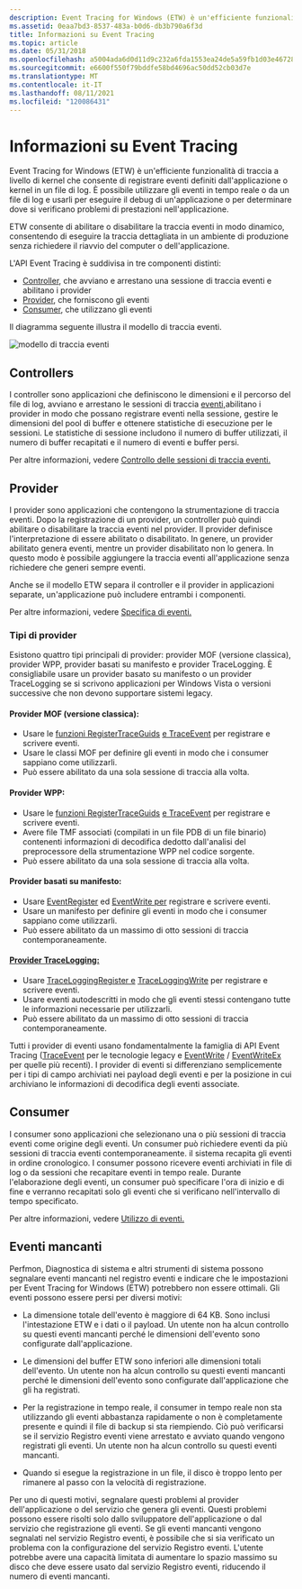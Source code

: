 ```yaml
---
description: Event Tracing for Windows (ETW) è un'efficiente funzionalità di traccia a livello di kernel che consente di registrare eventi definiti dall'applicazione o kernel in un file di log.
ms.assetid: 0eaa7bd3-8537-483a-b0d6-db3b790a6f3d
title: Informazioni su Event Tracing
ms.topic: article
ms.date: 05/31/2018
ms.openlocfilehash: a5004ada6d0d11d9c232a6fda1553ea24de5a59fb1d03e46728084f84f0e79de
ms.sourcegitcommit: e6600f550f79bddfe58bd4696ac50dd52cb03d7e
ms.translationtype: MT
ms.contentlocale: it-IT
ms.lasthandoff: 08/11/2021
ms.locfileid: "120086431"
---
```

# <a name="about-event-tracing"></a>Informazioni su Event Tracing

Event Tracing for Windows (ETW) è un'efficiente funzionalità di traccia a livello di kernel che consente di registrare eventi definiti dall'applicazione o kernel in un file di log. È possibile utilizzare gli eventi in tempo reale o da un file di log e usarli per eseguire il debug di un'applicazione o per determinare dove si verificano problemi di prestazioni nell'applicazione.

ETW consente di abilitare o disabilitare la traccia eventi in modo dinamico, consentendo di eseguire la traccia dettagliata in un ambiente di produzione senza richiedere il riavvio del computer o dell'applicazione.

L'API Event Tracing è suddivisa in tre componenti distinti:

-   [Controller](#controllers), che avviano e arrestano una sessione di traccia eventi e abilitano i provider
-   [Provider](#providers), che forniscono gli eventi
-   [Consumer](#consumers), che utilizzano gli eventi

Il diagramma seguente illustra il modello di traccia eventi.

![modello di traccia eventi](images/etdiag2.png)

## <a name="controllers"></a>Controllers

I controller sono applicazioni che definiscono le dimensioni e il percorso del file di log, avviano e arrestano le sessioni di traccia [eventi,](event-tracing-sessions.md)abilitano i provider in modo che possano registrare eventi nella sessione, gestire le dimensioni del pool di buffer e ottenere statistiche di esecuzione per le sessioni. Le statistiche di sessione includono il numero di buffer utilizzati, il numero di buffer recapitati e il numero di eventi e buffer persi. 

Per altre informazioni, vedere [Controllo delle sessioni di traccia eventi.](controlling-event-tracing-sessions.md)

## <a name="providers"></a>Provider

I provider sono applicazioni che contengono la strumentazione di traccia eventi. Dopo la registrazione di un provider, un controller può quindi abilitare o disabilitare la traccia eventi nel provider. Il provider definisce l'interpretazione di essere abilitato o disabilitato. In genere, un provider abilitato genera eventi, mentre un provider disabilitato non lo genera. In questo modo è possibile aggiungere la traccia eventi all'applicazione senza richiedere che generi sempre eventi. 

Anche se il modello ETW separa il controller e il provider in applicazioni separate, un'applicazione può includere entrambi i componenti.

Per altre informazioni, vedere [Specifica di eventi.](providing-events.md)

### <a name="types-of-providers"></a>Tipi di provider

Esistono quattro tipi principali di provider: provider MOF (versione classica), provider WPP, provider basati su manifesto e provider TraceLogging. È consigliabile usare un provider basato su manifesto o un provider TraceLogging se si scrivono applicazioni per Windows Vista o versioni successive che non devono supportare sistemi legacy.

#### <a name="mof-classic-providers"></a>Provider MOF (versione classica):

-   Usare le [funzioni RegisterTraceGuids](/windows/win32/api/evntrace/nf-evntrace-registertraceguidsa) [e TraceEvent](/windows/win32/api/evntrace/nf-evntrace-traceevent) per registrare e scrivere eventi.
-   Usare le classi MOF per definire gli eventi in modo che i consumer sappiano come utilizzarli.
-   Può essere abilitato da una sola sessione di traccia alla volta.

#### <a name="wpp-providers"></a>Provider WPP:

-   Usare le [funzioni RegisterTraceGuids](/windows/win32/api/evntrace/nf-evntrace-registertraceguidsa) [e TraceEvent](/windows/win32/api/evntrace/nf-evntrace-traceevent) per registrare e scrivere eventi.
-   Avere file TMF associati (compilati in un file PDB di un file binario) contenenti informazioni di decodifica dedotto dall'analisi del preprocessore della strumentazione WPP nel codice sorgente.
-   Può essere abilitato da una sola sessione di traccia alla volta.

#### <a name="manifest-based-providers"></a>Provider basati su manifesto:

-   Usare [EventRegister](/windows/desktop/api/Evntprov/nf-evntprov-eventregister) ed [EventWrite per](/windows/desktop/api/Evntprov/nf-evntprov-eventwrite) registrare e scrivere eventi.
-   Usare un manifesto per definire gli eventi in modo che i consumer sappiano come utilizzarli.
-   Può essere abilitato da un massimo di otto sessioni di traccia contemporaneamente.

#### <a name="tracelogging-providers"></a>[Provider TraceLogging:](/windows/desktop/tracelogging/trace-logging-about)

-   Usare [TraceLoggingRegister e](/windows/desktop/api/traceloggingprovider/nf-traceloggingprovider-traceloggingregister) [TraceLoggingWrite](/windows/desktop/api/traceloggingprovider/nf-traceloggingprovider-traceloggingwrite) per registrare e scrivere eventi.
-   Usare eventi autodescritti in modo che gli eventi stessi contengano tutte le informazioni necessarie per utilizzarli.
-   Può essere abilitato da un massimo di otto sessioni di traccia contemporaneamente.

Tutti i provider di eventi usano fondamentalmente la famiglia di API Event Tracing ([TraceEvent](/windows/win32/api/evntrace/nf-evntrace-traceevent) per le tecnologie legacy e [EventWrite](/windows/desktop/api/Evntprov/nf-evntprov-eventwrite) / [EventWriteEx](/windows/desktop/api/Evntprov/nf-evntprov-eventwriteex) per quelle più recenti). I provider di eventi si differenziano semplicemente per i tipi di campo archiviati nei payload degli eventi e per la posizione in cui archiviano le informazioni di decodifica degli eventi associate.

## <a name="consumers"></a>Consumer

I consumer sono applicazioni che selezionano una o più sessioni di traccia eventi come origine degli eventi. Un consumer può richiedere eventi da più sessioni di traccia eventi contemporaneamente. il sistema recapita gli eventi in ordine cronologico. I consumer possono ricevere eventi archiviati in file di log o da sessioni che recapitare eventi in tempo reale. Durante l'elaborazione degli eventi, un consumer può specificare l'ora di inizio e di fine e verranno recapitati solo gli eventi che si verificano nell'intervallo di tempo specificato. 

Per altre informazioni, vedere [Utilizzo di eventi.](consuming-events.md)

## <a name="missing-events"></a>Eventi mancanti

Perfmon, Diagnostica di sistema e altri strumenti di sistema possono segnalare eventi mancanti nel registro eventi e indicare che le impostazioni per Event Tracing for Windows (ETW) potrebbero non essere ottimali. Gli eventi possono essere persi per diversi motivi:

-   La dimensione totale dell'evento è maggiore di 64 KB. Sono inclusi l'intestazione ETW e i dati o il payload. Un utente non ha alcun controllo su questi eventi mancanti perché le dimensioni dell'evento sono configurate dall'applicazione.

-   Le dimensioni del buffer ETW sono inferiori alle dimensioni totali dell'evento. Un utente non ha alcun controllo su questi eventi mancanti perché le dimensioni dell'evento sono configurate dall'applicazione che gli ha registrati.

-   Per la registrazione in tempo reale, il consumer in tempo reale non sta utilizzando gli eventi abbastanza rapidamente o non è completamente presente e quindi il file di backup si sta riempiendo. Ciò può verificarsi se il servizio Registro eventi viene arrestato e avviato quando vengono registrati gli eventi. Un utente non ha alcun controllo su questi eventi mancanti.

-   Quando si esegue la registrazione in un file, il disco è troppo lento per rimanere al passo con la velocità di registrazione.

Per uno di questi motivi, segnalare questi problemi al provider dell'applicazione o del servizio che genera gli eventi. Questi problemi possono essere risolti solo dallo sviluppatore dell'applicazione o dal servizio che registrazione gli eventi. Se gli eventi mancanti vengono segnalati nel servizio Registro eventi, è possibile che si sia verificato un problema con la configurazione del servizio Registro eventi. L'utente potrebbe avere una capacità limitata di aumentare lo spazio massimo su disco che deve essere usato dal servizio Registro eventi, riducendo il numero di eventi mancanti.

 

 

